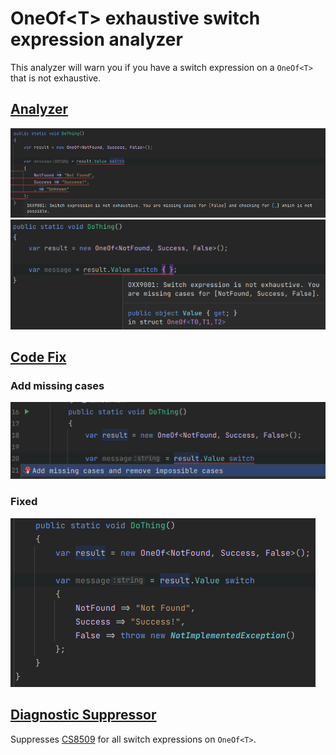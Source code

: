 # OneOf\<T> exhaustive switch expression analyzer

This analyzer will warn you if you have a switch expression on a `OneOf<T>` that is not exhaustive.

## [Analyzer](OneOfExhaustiveSwitchExpressionAnalyzer.cs)
![OneOf Exhaustive Switch Expression Analyzer](assets/Analyzer.png)
![OneOf Exhaustive Switch Expression Analyzer with more Context](assets/Analyzer_MoreContext.png)

## [Code Fix](OneOfExhaustiveSwitchExpressionCodeFixProvider.cs)

### Add missing cases
![OneOf Exhaustive Switch Expression Code Fix](assets/CodeFix_Selector.png)

### Fixed
![OneOf Exhaustive Switch Expression Code Fix](assets/CodeFix_Fixed.png)

## [Diagnostic Suppressor](OneOfExhaustiveSwitchExpressionDiagnosticSuppressor.cs)

Suppresses [CS8509](https://learn.microsoft.com/en-us/dotnet/csharp/language-reference/compiler-messages/pattern-matching-warnings) for all switch expressions on `OneOf<T>`.